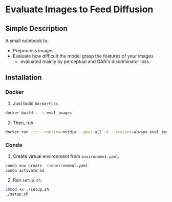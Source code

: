 # Evaluate Images to Feed Diffusion

## Simple Description

A small notebook to:

- Preprocess images
- Evaluate how difficult the model grasp the features of your images
    - evaluated mainly by perceptual and GAN's discriminator loss.

## Installation

### Docker

1. Just build `Dockerfile`.

```bash
docker build . -t eval_images
```

2. Then, run.

```bash
docker run -it --runtime=nvidia --gpus all -d --restart=always eval_images:latest bash
```

### Conda

1. Create virtual environment from `environment.yaml`.

```bash
conda env create -f=environment.yaml
conda activate sd
```

2. Run `setup.sh`.

```bash
chmod +x ./setup.sh
./setup.sh
```

